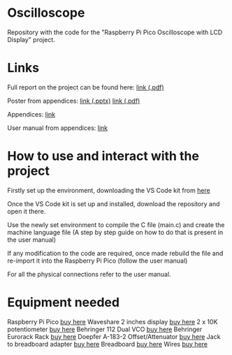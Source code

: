 # Oscilloscope

Repository with the code for the "Raspberry Pi Pico Oscilloscope with LCD Display" project.

# Links

Full report on the project can be found here: [link (.pdf)](https://dmail-my.sharepoint.com/:b:/g/personal/lzen_dundee_ac_uk/ETuzUEwq8xBOrXf2hquJGr0BDyxZ5TX5OZBAb7IivhBCKw?e=yeb93P)

Poster from appendices: [link (.pptx)](https://dmail-my.sharepoint.com/:p:/g/personal/lzen_dundee_ac_uk/EfbaPAnw0CVGm42ia_NLJD0BU3NJGMf7yhJQLrdWmwB40A?e=zQ1ak1)  [link (.pdf)](https://dmail-my.sharepoint.com/:b:/g/personal/lzen_dundee_ac_uk/EWE4Lr29mBtBpAeKjO2gFbEB4j5N2Kf_aMnmtM-5w3-8pg?e=qtiKE0)

Appendices: [link](https://dmail-my.sharepoint.com/:f:/g/personal/lzen_dundee_ac_uk/ErNiLFzqMfJJjTZie7P3huoB6sMTqttIKlPMVGPolThNtA?e=zuKJJd)

User manual from appendices: [link](https://dmail-my.sharepoint.com/:b:/g/personal/lzen_dundee_ac_uk/ESKqhO9BB91LuPZUihsZhmYB4vf8MN8ZRscV8ZdXmq2M-A?e=ziF1kT)

# How to use and interact with the project
Firstly set up the environment, downloading the VS Code kit from [here](https://www.raspberrypi.com/news/raspberry-pi-pico-windows-installer/)

Once the VS Code kit is set up and installed, download the repository and open it there.

Use the newly set environment to compile the C file (main.c) and create the machine language file (A step by step guide on how to do that is present in the user manual)

If any modification to the code are required, once made rebuild the file and re-import it into the Raspberry Pi Pico (follow the user manual)

For all the physical connections refer to the user manual.

# Equipment needed

Raspberry Pi Pico [buy here](https://www.raspberrypi.com/products/raspberry-pi-pico/)
Waveshare 2 inches display [buy here](https://www.waveshare.com/pico-lcd-2.htm)
2 x 10K potentiometer [buy here](https://coolcomponents.co.uk/products/rotary-potentiometer-10k-ohm-linear)
Behringer 112 Dual VCO [buy here](https://www.amazon.com/Behringer-Synthesizer-112-DUAL-VCO/dp/B08KY9G4ZR/ref=sr_1_1?dib=eyJ2IjoiMSJ9.RvTatlnXGCH7nR5mtoU25-BYDbkTJe5lyUvwL1gLQwuMEIY3hClswr5LWv9UbjnxasaBP0db-cM9GkP0VHJYVygnpCqMqbENLlnDjhrxoakbj62McCKoRzNs0wmAP3c_uFw7dSocEDx87Hxyq93I4Lor1Z4D-UXol_0YdP4B5PPVypUlNcezgc6PMoeqv5cl4QMYmWk8LEOfd7rlhBvuCatixeLJAskV3SJko2Zp8AeGieW1fqOTY0R3vucR0Txp0Jzfzg4Nm0ouJmOA3sis8g.posoWZv40vjC4xqllsz55bTBHF32t29-9m4wqyTQzMk&dib_tag=se&keywords=Behringer+112+DUAL+VCO&qid=1713991923&sr=8-1)
Behringer Eurorack Rack [buy here](https://www.amazon.com/Behringer-EURORACK-RACK/dp/B08B7F11B6/ref=sr_1_1?dib=eyJ2IjoiMSJ9.ql9fUazHEJ18rE_Jw8wS5czLqJ1WBP0Af4Z71S8R6VWREKsDFpldLvqcbaVrRHibP_DEAo9rjVosPHdTqgbFeAiKrxbZB94734czLOPxX4-A1BkQUVVoTiG3PyIVh73hyHnwFpWhh0lLyeJFs1msfNTsd6V5aiooDmUJz9uk-HwPcZ6GssPVTcbGagFoCqHluXafblUabYCDuPS7K6F0RJCObfSu-GPS973AmbZ1_r07uzQqYai9yxOqCA3mexjZXyaY38rgIIdWnF7c2uNPzeA11oN0atkkbL0h0SVAN0s.oDQHaHslemkcNJ8TfHSKLSy0E27gBQFGL_lQNzqjSnA&dib_tag=se&keywords=Behringer%2BEURORACK%2BRACK&qid=1713991891&sr=8-1&th=1)
Doepfer A-183-2 Offset/Attenuator [buy here](https://www.elevatorsound.com/product/doepfer-a-182-3-eurorack-offset-attenuator-polarizer-module/)
Jack to breadboard adapter [buy here](https://thepihut.com/products/vertical-breadboard-friendly-3-5mm-mono-headphone-jack)
Breadboard [buy here](https://thepihut.com/products/full-sized-breadboard)
Wires [buy here](https://www.amazon.co.uk/Elegoo-120pcs-Multicolored-Breadboard-arduino-colorful/dp/B01EV70C78)




